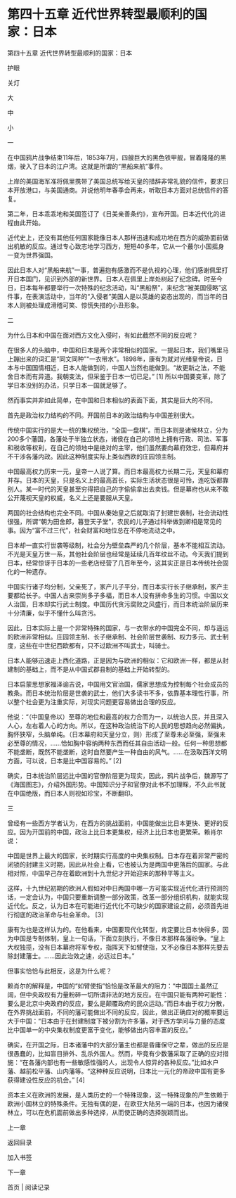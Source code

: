 # 第四十五章 近代世界转型最顺利的国家：日本

第四十五章 近代世界转型最顺利的国家：日本

护眼

关灯

大

中

小

一

在中国鸦片战争结束11年后，1853年7月，四艘巨大的黑色铁甲舰，冒着隆隆的黑烟，驶入了日本的江户湾。这就是所谓的“黑船来航”事件。

上岸的美国海军准将佩里携带了美国总统写给天皇的措辞非常礼貌的信件，要求日本开放港口，与美国通商。并说他明年春季会再来，听取日本方面对总统信件的答复。

第二年，日本乖乖地和美国签订了《日美亲善条约》，宣布开国。日本近代化的进程由此开始。

近代史上，还没有其他任何国家能像日本人那样迅速和成功地在西方的威胁面前做出机敏的反应。通过专心致志地学习西方，短短40多年，它从一个蕞尔小国摇身一变为世界强国。

因此日本人对“黑船来航”一事，普遍抱有感激而不是仇视的心理，他们感谢佩里打开日本国门，见识到外部的新世界。日本人在佩里上岸处树起了纪念碑。时至今日，日本每年都要举行一次特殊的纪念活动，叫“黑船祭”，来纪念“被美国侵略”这件事，在表演活动中，当年的“入侵者”美国人是以英雄的姿态出现的，而当年的日本人则被处理成滑稽可笑、惊慌失措的小丑形象。

二

为什么日本和中国在面对西方文化入侵时，有如此截然不同的反应呢？

在很多人的头脑中，中国和日本是两个非常相似的国家。一提起日本，我们嘴里马上蹦出来的词汇是“同文同种”“一衣带水”。1898年，康有为就对光绪皇帝说，日本与中国国情相近，日本人能做到的，中国人当然也能做到。“故更新之法，不能舍日本而有异道。我朝变法，但采鉴于日本一切已足。” [1] 所以中国要变革，除了学日本没别的办法，只学日本一国就足够了。

然而事实并非如此简单，在中国和日本相似的表面下面，其实是巨大的不同。

首先是政治权力结构的不同。开国前日本的政治结构与中国差别很大。

传统中国实行的是大一统的集权统治，“全国一盘棋”。而日本则是诸侯林立，分为200多个藩国，各藩处于半独立状态，诸侯在自己的领地上拥有行政、司法、军事和税收等权利，在自己的领地中是绝对的主宰，他们虽然要向幕府效忠，但幕府并不干涉各藩内政。因此这种制度实际上类似西欧的庄园领主制。

中国最高权力历来一元，皇帝一人说了算。而日本最高权力长期二元，天皇和幕府并存。日本的天皇，只是名义上的最高首长，实际生活状态很是可怜，连吃饭都靠别人。某一时代的天皇甚至穷得把自己的字偷偷拿出去卖钱。但是幕府也从来不敢公开蔑视天皇的权威，名义上还是要服从天皇。

两国的社会结构也完全不同。中国从秦始皇之后就取消了封建世袭制，社会流动性很强，所谓“朝为田舍郎，暮登天子堂”，农民的儿子通过科举做到卿相是常见的事。因为“富不过三代”，社会财富和地位总在不停地流动之中。

日本却一直实行世袭等级制，社会分为壁垒森严的几个阶层，基本不能相互流动。不光是天皇万世一系，其他社会阶层也经常是延续几百年纹丝不动。今天我们提到日本，经常惊讶于日本的一些老店经营了几百年至今，这其实正是日本传统社会固化的一种遗存。

中国实行诸子均分制，父亲死了，家产儿子平分，而日本实行长子继承制，家产主要都给长子。中国人古来崇尚多子多福，而日本人没有拼命多生的习惯。中国以文人治国，日本却实行武士制度。中国历代贪污腐败之风盛行，而日本统治阶层历来十分清廉，似乎不懂什么叫贪污。

因此，日本实际上是一个非常特殊的国家，与一衣带水的中国完全不同，却与遥远的欧洲非常相似。庄园领主制、长子继承制、社会阶层世袭制、权力多元、武士制度，这些在中世纪西欧都有，只不过欧洲不叫武士，叫骑士。

日本人能够迅速走上西化道路，正是因为与欧洲的相似：它和欧洲一样，都是从封建制的基础上，而不是从中国式郡县制的基础上开始转型的。

日本启蒙思想家福泽谕吉说，中国用文官治国，儒家思想成为控制每个社会成员的教条。而日本统治阶层是世袭的武士，他们大多读书不多，依靠基本理性行事，所以整个社会更为注重实际，对现实问题更容易做出合理的反应。

他说：“（中国皇帝以）至尊的地位和最高的权力合而为一，以统治人民，并且深入人心，左右着人心的方向。所以，在这种政治统治下的人民的思想趋向必然偏执，胸怀狭窄，头脑单纯。（日本幕府和天皇分立，则）形成了至尊未必至强，至强未必至尊的情况，……恰如胸中容纳两种东西而任其自由活动一般。任何一种思想都不能垄断，既然不能垄断，这时自然要产生一种自由的风气。……在汲取西洋文明方面，可以说，日本是比中国容易的。” [2]

确实，日本统治阶层远比中国的官僚阶层更为现实，因此，鸦片战争后，魏源写了《海国图志》，介绍外国形势。中国知识分子和官僚对此书不加理睬，不久此书就在中国绝版，而日本人则视如珍宝，不断翻印。

三

曾经有一些西方学者认为，在西方的挑战面前，中国能做出比日本更快、更好的反应。因为开国前的中国，政治上比日本更集权，经济上比日本也更繁荣。赖肖尔说：

中国是世界上最大的国家，长时期实行高度的中央集权制。日本存在着非常严密的闭锁的封建主义时期，因此从社会上看，它也被认为是两国中更落后的国家。与此相对照，中国早己存在着欧洲到十九世纪才开始迎来的那种平等主义。

这样，十九世纪初期的欧洲人假如对中日两国中哪一方可能实现近代化进行预测的话，一定会认为，中国只要重新调整一部分政策，改革一部分组织机构，就能实现近代化。反之，认为日本在可能进行近代化不可缺少的国家建设之前，必须首先进行彻底的政治革命与社会革命。 [3]

康有为也是这样认为的。在他看来，中国要现代化转型，肯定要比日本快得多，因为中国是专制体制，皇上一句话，下面立刻执行，不像日本那样各藩纷争。“皇上大权独揽，没有日本幕府将军专权，指挥天下如臂使指，又不必像日本那样先要去除封建藩士。……因此治效之速，必远过日本。”

但事实恰恰与此相反，这是为什么呢？

赖肖尔的解释是，中国的“如臂使指”恰恰是改革最大的阻力：“中国国土虽然辽阔，但中央政权有力量粉碎一切所谓非法的地方反应。在中国只能有两种可能性：要么是北京中央政府的反应，要么是颠覆政府的民众运动。”而日本由于权力分散，在外界挑战面前，不同的藩可能做出不同的反应，因此，做出正确应对的概率要远大于中国：“日本由于在封建制度下被分割为许多藩，对于西方学问与力量的态度比中国单一的中央集权制度更富于变化，能够做出内容丰富的反应。”

确实，在开国之际，日本诸藩中的大部分藩主也都是昏庸保守之辈，做出的反应是很愚蠢的，比如盲目排外、乱杀外国人。然而，毕竟有少数藩采取了正确的应对措施：“在各藩内部也有一些敏感性强的人，出现令人惊异的各种反应。”比如水户藩、越前松平藩、山内藩等。“这种种反应说明，日本比一元化的帝政中国有更多获得建设性反应的机会。” [4]

资本主义在欧洲的发展，是人类历史的一个特殊现象，这一特殊现象的产生依赖于欧洲小国林立的特殊条件。无独有偶的是，在欧亚大陆另一端的日本，也因为诸侯林立，可以在危机面前做出多种选择，从而使正确的选择脱颖而出。

上一章

返回目录

加入书签

下一章

首页 | 阅读记录